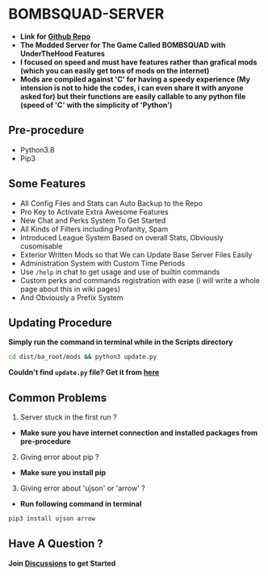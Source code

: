 # BOMBSQUAD-SERVER

- **Link for [Github Repo](https://github.com/LIRIK-SPENCER)**
- **The Modded Server for The Game Called BOMBSQUAD with UnderTheHood Features**
- **I focused on speed and must have features rather than grafical mods (which you can easily get tons of mods on the internet)**
- **Mods are compiled against 'C' for having a speedy experience (My intension is not to hide the codes, i can even share it with anyone asked for) but their functions are easily callable to any python file (speed of 'C' with the simplicity of 'Python')**

## Pre-procedure

- Python3.8
- Pip3

## Some Features

- All Config Files and Stats can Auto Backup to the Repo
- Pro Key to Activate Extra Awesome Features
- New Chat and Perks System To Get Started
- All Kinds of Filters including Profanity, Spam
- Introduced League System Based on overall Stats, Obviously cusomisable
- Exterior Written Mods so that We can Update Base Server Files Easily
- Administration System with Custom Time Periods
- Use `/help` in chat to get usage and use of builtin commands
- Custom perks and commands registration with ease (i will write a whole page about this in wiki pages)
- And Obviously a Prefix System

## Updating Procedure

**Simply run the command in terminal while in the Scripts directory**

```bash
cd dist/ba_root/mods && python3 update.py
```
**Couldn't find `update.py` file? Get it from [here](https://gist.github.com/LIRIK-SPENCER/b919aaf106340e895d15cd948901990c#file-update-py)**

## Common Problems

1. Server stuck in the first run ? 
- **Make sure you have internet connection and installed packages from pre-procedure**

2. Giving error about pip ? 
- **Make sure you install pip**

3. Giving error about 'ujson' or 'arrow' ?
- **Run following command in terminal**
```bash
pip3 install ujson arrow
```

## Have A Question ?

**Join [Discussions](https://github.com/LIRIK-SPENCER/Bombsquad-Server/discussions) to get Started**
